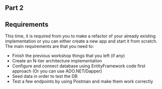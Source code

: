 ## Part 2

## Requirements 

This time, it is required from you to make a refactor of your already existing implementation or you can either create a new app and start it from scratch. The main requirements are that you need to:

* Finish the previous workshop things that you left (if any)
* Create an N-tier architecture implementation
* Configure and connect database using EntityFramework code first approach (Or you can use ADO.NET/Dapper)
* Seed data in order to test the DB
* Test a few endpoints by using Postman and make them work correctly
